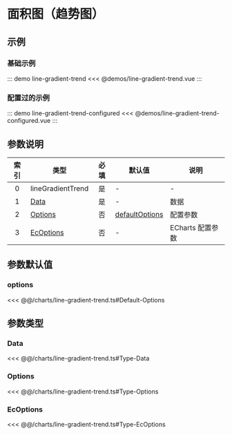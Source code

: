 # 面积图（趋势图）

<chart-tags />

## 示例

### 基础示例

::: demo line-gradient-trend
<<< @demos/line-gradient-trend.vue
:::

### 配置过的示例

::: demo line-gradient-trend-configured
<<< @demos/line-gradient-trend-configured.vue
:::

## 参数说明

| 索引  | 类型                    | 必填  | 默认值                     | 说明             |
| :---: | ----------------------- | :---: | -------------------------- | ---------------- |
|   0   | lineGradientTrend       |  是   | -                          | -                |
|   1   | [Data](#data)           |  是   | -                          | 数据             |
|   2   | [Options](#options-1)   |  否   | [defaultOptions](#options) | 配置参数         |
|   3   | [EcOptions](#ecoptions) |  否   | -                          | ECharts 配置参数 |

## 参数默认值

### options
<<< @@/charts/line-gradient-trend.ts#Default-Options

## 参数类型

### Data
<<< @@/charts/line-gradient-trend.ts#Type-Data

### Options
<<< @@/charts/line-gradient-trend.ts#Type-Options

### EcOptions
<<< @@/charts/line-gradient-trend.ts#Type-EcOptions
